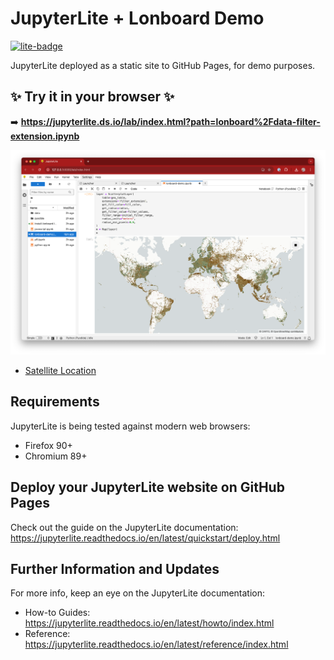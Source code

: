 # JupyterLite + Lonboard Demo

[![lite-badge](https://jupyterlite.rtfd.io/en/latest/_static/badge.svg)](https://jupyterlite.ds.io/lab/index.html?path=lonboard%2Fdata-filter-extension.ipynb)

JupyterLite deployed as a static site to GitHub Pages, for demo purposes.

## ✨ Try it in your browser ✨

➡️ **https://jupyterlite.ds.io/lab/index.html?path=lonboard%2Fdata-filter-extension.ipynb**

[![](assets/lonboard.png)](https://jupyterlite.ds.io/lab/index.html?path=lonboard%2Fdata-filter-extension.ipynb)

- [Satellite Location](https://jupyterlite.ds.io/lab/index.html?path=lonboard_example%2Fsatellite-location.ipynb)

## Requirements

JupyterLite is being tested against modern web browsers:

- Firefox 90+
- Chromium 89+

## Deploy your JupyterLite website on GitHub Pages

Check out the guide on the JupyterLite documentation: https://jupyterlite.readthedocs.io/en/latest/quickstart/deploy.html

## Further Information and Updates

For more info, keep an eye on the JupyterLite documentation:

- How-to Guides: https://jupyterlite.readthedocs.io/en/latest/howto/index.html
- Reference: https://jupyterlite.readthedocs.io/en/latest/reference/index.html
